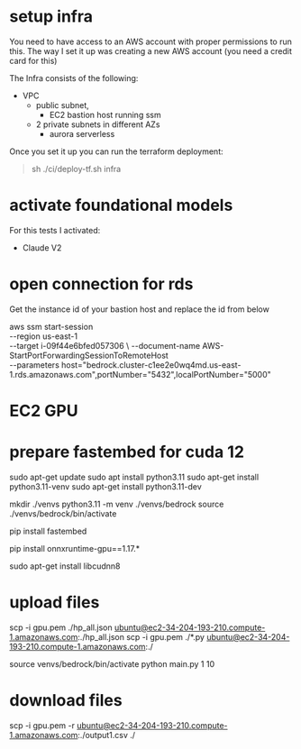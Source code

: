# setup infra
You need to have access to an AWS account with proper permissions to run this.
The way I set it up was creating a new AWS account (you need a credit card for this)

The Infra consists of the following:

 - VPC
    - public subnet, 
        - EC2 bastion host running ssm
    - 2 private subnets in different AZs
        - aurora serverless
    
Once you set it up you can run the terraform deployment:

> sh ./ci/deploy-tf.sh infra

# activate foundational models

For this tests I activated:  
- Claude V2

# open connection for rds
Get the instance id of your bastion host and replace the id from below

aws ssm start-session \
    --region us-east-1 \
    --target i-09f44e6bfed057306 \ 
    --document-name AWS-StartPortForwardingSessionToRemoteHost \
    --parameters host="bedrock.cluster-c1ee2e0wq4md.us-east-1.rds.amazonaws.com",portNumber="5432",localPortNumber="5000"

# EC2 GPU

# prepare fastembed for cuda 12
sudo apt-get update
sudo apt install python3.11
sudo apt-get install python3.11-venv
sudo apt-get install python3.11-dev

mkdir ./venvs
python3.11 -m venv ./venvs/bedrock
source ./venvs/bedrock/bin/activate

pip install fastembed

pip install onnxruntime-gpu==1.17.*

sudo apt-get install libcudnn8

# upload files
scp -i gpu.pem ./hp_all.json ubuntu@ec2-34-204-193-210.compute-1.amazonaws.com:./hp_all.json
scp -i gpu.pem ./*.py ubuntu@ec2-34-204-193-210.compute-1.amazonaws.com:./


source venvs/bedrock/bin/activate
python main.py 1 10
# download files
scp -i gpu.pem -r ubuntu@ec2-34-204-193-210.compute-1.amazonaws.com:./output1.csv ./

